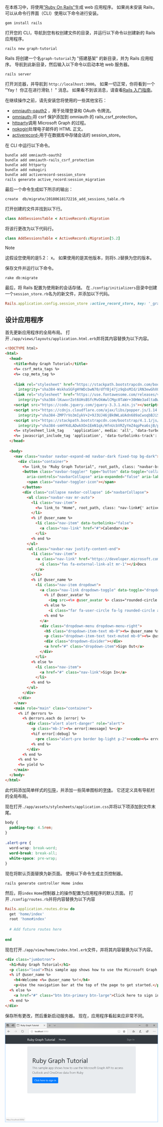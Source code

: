 <!-- markdownlint-disable MD002 MD041 -->

在本练习中，将使用["Ruby On Rails"](https://rubyonrails.org/)生成 web 应用程序。 如果尚未安装 Rails，可以从命令行界面（CLI）使用以下命令进行安装。

```Shell
gem install rails
```

打开您的 CLI，导航到您有权创建文件的目录，并运行以下命令以创建新的 Rails 应用程序。

```Shell
rails new graph-tutorial
```

Rails 将创建一个名`graph-tutorial`为 "搭建基架" 的新目录，并为 Rails 应用程序。 导航到此新目录，然后输入以下命令以启动本地 web 服务器。

```Shell
rails server
```

打开浏览器，并导航到 `http://localhost:3000`。 如果一切正常，你将看到一个 "Yay！ 你正在进行滑轨！ " 消息。 如果看不到该消息，请查看[Rails 入门指南](http://guides.rubyonrails.org/)。

在继续操作之前，请先安装您将使用的一些其他宝石：

- [omniauth-oauth2](https://github.com/omniauth/omniauth-oauth2) ，用于处理登录和 OAuth 令牌流。
- [omniauth-](https://github.com/cookpad/omniauth-rails_csrf_protection)将 csrf 保护添加到 omniauth 的 rails_csrf_protection。
- [httparty](https://github.com/jnunemaker/httparty)调用 Microsoft Graph 的过程。
- [nokogiri](https://github.com/sparklemotion/nokogiri)处理电子邮件的 HTML 正文。
- [activerecord-](https://github.com/rails/activerecord-session_store)用于在数据库中存储会话的 session_store。

在 CLI 中运行以下命令。

```Shell
bundle add omniauth-oauth2
bundle add omniauth-rails_csrf_protection
bundle add httparty
bundle add nokogiri
bundle add activerecord-session_store
rails generate active_record:session_migration
```

最后一个命令生成如下所示的输出：

```Shell
create  db/migrate/20180618172216_add_sessions_table.rb
```

打开创建的文件并找到以下行。

```ruby
class AddSessionsTable < ActiveRecord::Migration
```

将该行更改为以下代码行。

```ruby
class AddSessionsTable < ActiveRecord::Migration[5.2]
```

> [!NOTE]
> 这假设您使用的是5.2： x。 如果使用的是其他版本，则将`5.2`替换为您的版本。

保存文件并运行以下命令。

```Shell
rake db:migrate
```

最后，将 Rails 配置为使用新的会话存储。 在`./config/initializers`目录中创建一个`session_store.rb`名为的新文件，并添加以下代码。

```ruby
Rails.application.config.session_store :active_record_store, key: '_graph_app_session'
```

## <a name="design-the-app"></a>设计应用程序

首先更新应用程序的全局布局。 打开`./app/views/layouts/application.html.erb`并将其内容替换为以下内容。

```html
<!DOCTYPE html>
<html>
  <head>
    <title>Ruby Graph Tutorial</title>
    <%= csrf_meta_tags %>
    <%= csp_meta_tag %>

    <link rel="stylesheet" href="https://stackpath.bootstrapcdn.com/bootstrap/4.1.1/css/bootstrap.min.css"
      integrity="sha384-WskhaSGFgHYWDcbwN70/dfYBj47jz9qbsMId/iRN3ewGhXQFZCSftd1LZCfmhktB" crossorigin="anonymous">
    <link rel="stylesheet" href="https://use.fontawesome.com/releases/v5.1.0/css/all.css"
      integrity="sha384-lKuwvrZot6UHsBSfcMvOkWwlCMgc0TaWr+30HWe3a4ltaBwTZhyTEggF5tJv8tbt" crossorigin="anonymous">
    <script src="https://code.jquery.com/jquery-3.3.1.min.js"></script>
    <script src="https://cdnjs.cloudflare.com/ajax/libs/popper.js/1.14.3/umd/popper.min.js"
      integrity="sha384-ZMP7rVo3mIykV+2+9J3UJ46jBk0WLaUAdn689aCwoqbBJiSnjAK/l8WvCWPIPm49" crossorigin="anonymous"></script>
    <script src="https://stackpath.bootstrapcdn.com/bootstrap/4.1.1/js/bootstrap.min.js"
      integrity="sha384-smHYKdLADwkXOn1EmN1qk/HfnUcbVRZyYmZ4qpPea6sjB/pTJ0euyQp0Mk8ck+5T" crossorigin="anonymous"></script>
    <%= stylesheet_link_tag    'application', media: 'all', 'data-turbolinks-track': 'reload' %>
    <%= javascript_include_tag 'application', 'data-turbolinks-track': 'reload' %>
  </head>

  <body>
    <nav class="navbar navbar-expand-md navbar-dark fixed-top bg-dark">
      <div class="container">
        <%= link_to "Ruby Graph Tutorial", root_path, class: "navbar-brand" %>
        <button class="navbar-toggler" type="button" data-toggle="collapse" data-target="#navbarCollapse"
          aria-controls="navbarCollapse" aria-expanded="false" aria-label="Toggle navigation">
          <span class="navbar-toggler-icon"></span>
        </button>
        <div class="collapse navbar-collapse" id="navbarCollapse">
          <ul class="navbar-nav mr-auto">
            <li class="nav-item">
              <%= link_to "Home", root_path, class: "nav-link#{' active' if controller.controller_name == 'home'}" %>
            </li>
            <% if @user_name %>
              <li class="nav-item" data-turbolinks="false">
                <a class="nav-link" href="#">Calendar</a>
              </li>
            <% end %>
          </ul>
          <ul class="navbar-nav justify-content-end">
            <li class="nav-item">
              <a class="nav-link" href="https://developer.microsoft.com/graph/docs/concepts/overview" target="_blank">
                <i class="fas fa-external-link-alt mr-1"></i>Docs
              </a>
            </li>
            <% if @user_name %>
              <li class="nav-item dropdown">
                <a class="nav-link dropdown-toggle" data-toggle="dropdown" href="#" role="button" aria-haspopup="true" aria-expanded="false">
                  <% if @user_avatar %>
                    <img src=<%= @user_avatar %> class="rounded-circle align-self-center mr-2" style="width: 32px;">
                  <% else %>
                    <i class="far fa-user-circle fa-lg rounded-circle align-self-center mr-2" style="width: 32px;"></i>
                  <% end %>
                </a>
                <div class="dropdown-menu dropdown-menu-right">
                  <h5 class="dropdown-item-text mb-0"><%= @user_name %></h5>
                  <p class="dropdown-item-text text-muted mb-0"><%= @user_email %></p>
                  <div class="dropdown-divider"></div>
                  <a href="#" class="dropdown-item">Sign Out</a>
                </div>
              </li>
            <% else %>
              <li class="nav-item">
                <a href="#" class="nav-link">Sign In</a>
              </li>
            <% end %>
          </ul>
        </div>
      </div>
    </nav>
    <main role="main" class="container">
      <% if @errors %>
        <% @errors.each do |error| %>
          <div class="alert alert-danger" role="alert">
            <p class="mb-3"><%= error[:message] %></p>
            <%if error[:debug] %>
              <pre class="alert-pre border bg-light p-2"><code><%= error[:debug] %></code></pre>
            <% end %>
          </div>
        <% end %>
      <% end %>
      <%= yield %>
    </main>
  </body>
</html>
```

此代码添加简单样式的[引导](http://getbootstrap.com/)，并添加一些简单图标的[字体](https://fontawesome.com/)。 它还定义具有导航栏的全局布局。

现在打开`./app/assets/stylesheets/application.css`并将以下项添加到文件末尾。

```css
body {
  padding-top: 4.5rem;
}

.alert-pre {
  word-wrap: break-word;
  word-break: break-all;
  white-space: pre-wrap;
}
```

现在将默认页面替换为新页面。 使用以下命令生成主页控制器。

```Shell
rails generate controller Home index
```

然后，将`index` `Home`控制器上的操作配置为应用程序的默认页面。 打开`./config/routes.rb`并将内容替换为以下内容

```ruby
Rails.application.routes.draw do
  get 'home/index'
  root 'home#index'

  # Add future routes here

end
```

现在打开`./app/view/home/index.html.erb`文件，并将其内容替换为以下内容。

```html
<div class="jumbotron">
  <h1>Ruby Graph Tutorial</h1>
  <p class="lead">This sample app shows how to use the Microsoft Graph API to access Outlook and OneDrive data from Ruby</p>
  <% if @user_name %>
    <h4>Welcome <%= @user_name %>!</h4>
    <p>Use the navigation bar at the top of the page to get started.</p>
  <% else %>
    <a href="#" class="btn btn-primary btn-large">Click here to sign in</a>
  <% end %>
</div>
```

保存所有更改，然后重新启动服务器。 现在，应用程序看起来应非常不同。

![重新设计的主页的屏幕截图](./images/create-app-01.png)
